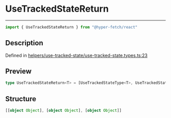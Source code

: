 

# UseTrackedStateReturn

<div class="api-docs__separator" data-reactroot="">

---

</div><div class="api-docs__import" data-reactroot="">

```ts
import { UseTrackedStateReturn } from "@hyper-fetch/react"
```

</div><div class="api-docs__section">

## Description

</div><div class="api-docs__description"><span class="api-docs__do-not-parse">



</span></div><p class="api-docs__definition">

Defined in [helpers/use-tracked-state/use-tracked-state.types.ts:23](https://github.com/BetterTyped/hyper-fetch/blob/6c3eaa91/packages/react/src/helpers/use-tracked-state/use-tracked-state.types.ts#L23)

</p><div class="api-docs__section">

## Preview

</div><div class="api-docs__preview type single">

```ts
type UseTrackedStateReturn<T> = [UseTrackedStateType<T>, UseTrackedStateActions<T>, { getStaleStatus: () => boolean; setCacheData: (cacheData: CacheValueType<ExtractResponse<T>, ExtractError<T>>) => void; setRenderKey: (renderKey: keyof UseTrackedStateType<T>) => void }];
```

</div><div class="api-docs__section">

## Structure

</div><div class="api-docs__returns">

```ts
[[object Object], [object Object], [object Object]]
```

</div>